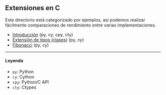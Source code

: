 ## Extensiones en C
Este directorio está categorizado por ejemplos, así podemos realizar fácilmente comparaciones de rendimiento entre varias implementaciones.

- [Introducción](https://github.com/mondeja/fullstack/tree/master/backend/src/022-extensiones_en_c/001-intro) (py, cy, cpy, cty)
- [Extensión de tipos (clases)](https://github.com/mondeja/fullstack/tree/master/backend/src/022-extensiones_en_c/002-extension_de_tipos) (py, cy)
- [Fibonacci](https://github.com/mondeja/fullstack/tree/master/backend/src/022-extensiones_en_c/002-extension_de_tipos) (py, cy)

_______________________________

#### Leyenda
- `py`: Python
- `cy`: Cython
- `cpy`: Python/C API
- `cty`: Ctypes
